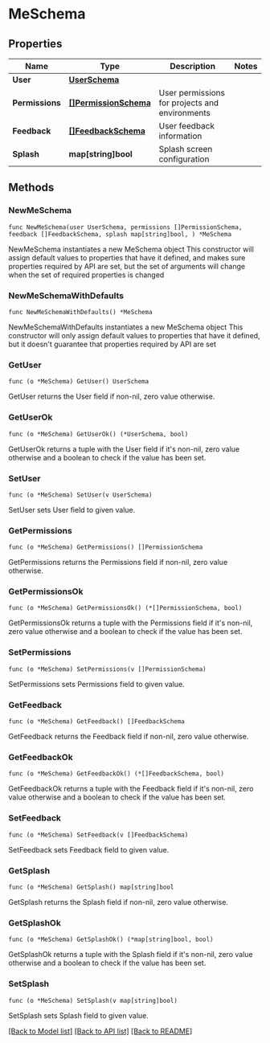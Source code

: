 # MeSchema

## Properties

Name | Type | Description | Notes
------------ | ------------- | ------------- | -------------
**User** | [**UserSchema**](UserSchema.md) |  | 
**Permissions** | [**[]PermissionSchema**](PermissionSchema.md) | User permissions for projects and environments | 
**Feedback** | [**[]FeedbackSchema**](FeedbackSchema.md) | User feedback information | 
**Splash** | **map[string]bool** | Splash screen configuration | 

## Methods

### NewMeSchema

`func NewMeSchema(user UserSchema, permissions []PermissionSchema, feedback []FeedbackSchema, splash map[string]bool, ) *MeSchema`

NewMeSchema instantiates a new MeSchema object
This constructor will assign default values to properties that have it defined,
and makes sure properties required by API are set, but the set of arguments
will change when the set of required properties is changed

### NewMeSchemaWithDefaults

`func NewMeSchemaWithDefaults() *MeSchema`

NewMeSchemaWithDefaults instantiates a new MeSchema object
This constructor will only assign default values to properties that have it defined,
but it doesn't guarantee that properties required by API are set

### GetUser

`func (o *MeSchema) GetUser() UserSchema`

GetUser returns the User field if non-nil, zero value otherwise.

### GetUserOk

`func (o *MeSchema) GetUserOk() (*UserSchema, bool)`

GetUserOk returns a tuple with the User field if it's non-nil, zero value otherwise
and a boolean to check if the value has been set.

### SetUser

`func (o *MeSchema) SetUser(v UserSchema)`

SetUser sets User field to given value.


### GetPermissions

`func (o *MeSchema) GetPermissions() []PermissionSchema`

GetPermissions returns the Permissions field if non-nil, zero value otherwise.

### GetPermissionsOk

`func (o *MeSchema) GetPermissionsOk() (*[]PermissionSchema, bool)`

GetPermissionsOk returns a tuple with the Permissions field if it's non-nil, zero value otherwise
and a boolean to check if the value has been set.

### SetPermissions

`func (o *MeSchema) SetPermissions(v []PermissionSchema)`

SetPermissions sets Permissions field to given value.


### GetFeedback

`func (o *MeSchema) GetFeedback() []FeedbackSchema`

GetFeedback returns the Feedback field if non-nil, zero value otherwise.

### GetFeedbackOk

`func (o *MeSchema) GetFeedbackOk() (*[]FeedbackSchema, bool)`

GetFeedbackOk returns a tuple with the Feedback field if it's non-nil, zero value otherwise
and a boolean to check if the value has been set.

### SetFeedback

`func (o *MeSchema) SetFeedback(v []FeedbackSchema)`

SetFeedback sets Feedback field to given value.


### GetSplash

`func (o *MeSchema) GetSplash() map[string]bool`

GetSplash returns the Splash field if non-nil, zero value otherwise.

### GetSplashOk

`func (o *MeSchema) GetSplashOk() (*map[string]bool, bool)`

GetSplashOk returns a tuple with the Splash field if it's non-nil, zero value otherwise
and a boolean to check if the value has been set.

### SetSplash

`func (o *MeSchema) SetSplash(v map[string]bool)`

SetSplash sets Splash field to given value.



[[Back to Model list]](../README.md#documentation-for-models) [[Back to API list]](../README.md#documentation-for-api-endpoints) [[Back to README]](../README.md)


